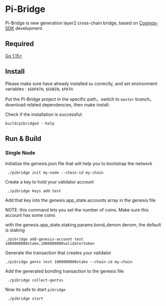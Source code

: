 # Pi-Bridge

Pi-Bridge is new generation layer2 cross-chain bridge, based on [Cosmos-SDK](https://github.com/cosmos/cosmos-sdk) development.

## Required

[Go 1.15+](https://golang.org/dl/)

## Install

Please make sure have already installed `Go` correctly, and set environment variables : `$GOPATH`, `$GOBIN`, `$PATH`.

Put the Pi-Bridge project in the specific path，switch to `master` branch，download related dependencies, then make install:

Check if the installation is successful:

```
build/pibridged --help
```

## Run & Build

### Single Node

Initialize the genesis.json file that will help you to bootstrap the network

```
 ./pibridge init my-node --chain-id my-chain
```

Create a key to hold your validator account

```
 ./pibridge keys add test
```

Add that key into the genesis.app_state.accounts array in the genesis file

NOTE: this command lets you set the number of coins. Make sure this account has some coins

with the genesis.app_state.staking.params.bond_denom denom, the default is staking

```
./pibridge add-genesis-account test 1000000000stake,1000000000validatortoken
```

Generate the transaction that creates your validator

```
./pibridge gentx test 1000000000stake --chain-id my-chain
```

Add the generated bonding transaction to the genesis file

```
 ./pibridge collect-gentxs
```

Now its safe to start `pibridge`

```
 ./pibridge start
```
